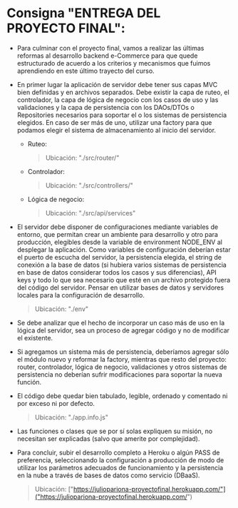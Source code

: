 # Consigna "ENTREGA DEL PROYECTO FINAL":

* Para culminar con el proyecto final, vamos a realizar las últimas reformas al desarrollo backend e-Commerce para que quede estructurado de acuerdo a los criterios y mecanismos que fuimos aprendiendo en este último trayecto del curso.

* En primer lugar la aplicación de servidor debe tener sus capas MVC bien definidas y en archivos separados. Debe existir la capa de ruteo, el controlador, la capa de lógica de negocio con los casos de uso y las validaciones y la capa de persistencia con los DAOs/DTOs o Repositories necesarios para soportar el o los sistemas de persistencia elegidos. En caso de ser más de uno, utilizar una factory para que podamos elegir el sistema de almacenamiento al inicio del servidor.
  - Ruteo:
    > Ubicación: "./src/router/"
  - Controlador:
    > Ubicación: "./src/controllers/"
  - Lógica de negocio:
    > Ubicación: "./src/api/services"

* El servidor debe disponer de configuraciones mediante variables de entorno, que permitan crear un ambiente para desarrollo y otro para producción, elegibles desde la variable de environment NODE_ENV al desplegar la aplicación. Como variables de configuración deberían estar el puerto de escucha del servidor, la persistencia elegida, el string de conexión a la base de datos (si hubiera varios sistemas de persistencia en base de datos considerar todos los casos y sus diferencias), API keys y todo lo que sea necesario que esté en un archivo protegido fuera del código del servidor. Pensar en utilizar bases de datos y servidores locales para la configuración de desarrollo.
  > Ubicación: "./env"

* Se debe analizar que el hecho de incorporar un caso más de uso en la lógica del servidor, sea un proceso de agregar código y no de modificar el existente.

* Si agregamos un sistema más de persistencia, deberíamos agregar sólo el módulo nuevo y reformar la factory, mientras que resto del proyecto: router, controlador, lógica de negocio, validaciones y otros sistemas de persistencia no deberían sufrir modificaciones para soportar la nueva función.

* El código debe quedar bien tabulado, legible, ordenado y comentado ni por exceso ni por defecto.
  > Ubicación: "./app.info.js"

* Las funciones o clases que se por sí solas expliquen su misión, no necesitan ser explicadas (salvo que amerite por complejidad).

* Para concluir, subir el desarrollo completo a Heroku o algún PASS de preferencia, seleccionando la configuración a producción de modo de utilizar los parámetros adecuados de funcionamiento y la persistencia en la nube a través de bases de datos como servicio (DBaaS).
  > Ubicación: ["https://juliopariona-proyectofinal.herokuapp.com/"]("https://juliopariona-proyectofinal.herokuapp.com/")